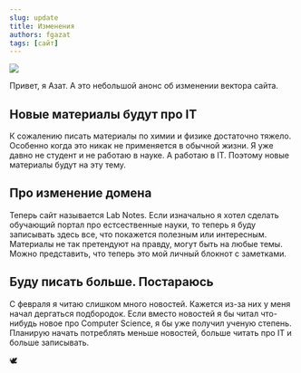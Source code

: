 ```yaml
---
slug: update 
title: Изменения
authors: fgazat
tags: [сайт]
---
```


![](table.jpg)

Привет, я Азат. А это небольшой анонс об изменении вектора сайта.

<!--truncate-->

## Новые материалы будут про IT
К сожалению писать материалы по химии и физике достаточно тяжело. Особенно когда это никак не применяется в обычной жизни. Я уже давно не студент и не работаю в науке. А работаю в IT. Поэтому новые материалы будут на эту тему.

## Про изменение домена
Теперь сайт называется Lab Notes. Если изначально я хотел сделать обучающий портал про естсественные науки, то теперь я буду записывать здесь все, что покажется полезным или интересным. Материалы не так претендуют на правду, могут быть на любые темы. Можно представить, что теперь это мой личный блокнот с заметками.
 
## Буду писать больше. Постараюсь
С февраля я читаю слишком много новостей. Кажется из-за них у меня начал дергаться подбородок. Если вместо новостей я бы читал что-нибудь новое про Computer Science, я бы уже получил ученую степень. Планирую начать потреблять меньше новостей, больше читать про IT и больше записывать.

🕊
